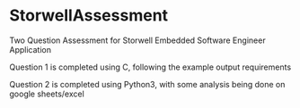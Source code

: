 # StorwellAssessment
Two Question Assessment for Storwell Embedded Software Engineer Application

Question 1 is completed using C, following the example output requirements

Question 2 is completed using Python3, with some analysis being done on google sheets/excel

